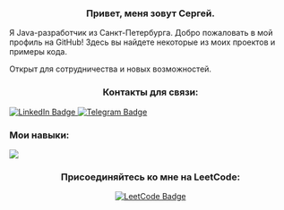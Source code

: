 <div align="center">
  <h3>Привет, меня зовут Сергей.</h3>
</div>

Я Java-разработчик из Санкт-Петербурга. Добро пожаловать в мой профиль на GitHub! Здесь вы найдете некоторые из моих проектов и примеры кода.

 Открыт для сотрудничества и новых возможностей.

 <div align="center">
  <h3>Контакты для связи:</h3>
</div>

<div id="badges">
  <a href="https://www.linkedin.com/in/see1rg/">
    <img src="https://img.shields.io/badge/LinkedIn-blue?style=for-the-badge&logo=linkedin&logoColor=white" alt="LinkedIn Badge"/>
  </a>
  <a href="https://t.me/see1rg">
    <img src="https://img.shields.io/badge/Telegram-blue?style=for-the-badge&logo=telegram&logoColor=white" alt="Telegram Badge"/>
  </a>
</div>

<p align="center">
 <h3>Мои навыки:</h3>
 
  <a href="https://skillicons.dev">
    <img src="https://skillicons.dev/icons?i=java,git,docker,postgres,postman,spring,hibernate" />
  </a>
</p>


<div align="center">
  <h3>Присоединяйтесь ко мне на LeetCode:</h3>
 
  <a href="https://leetcode.com/see1rg/">
    <img src="https://img.shields.io/badge/LeetCode-FFA116?style=for-the-badge&logo=leetcode&logoColor=white" alt="LeetCode Badge"/>
  </a>
</div>



